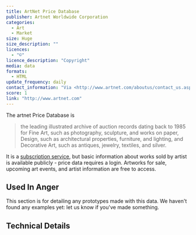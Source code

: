 ```yaml
---
title: ArtNet Price Database
publisher: Artnet Worldwide Corporation
categories: 
  - Art
  - Market
size: Huge
size_description: "" 
licences: 
  - "©"
licence_description: "Copyright"
media: data
formats: 
  - HTML
update_frequency: daily
contact_information: "Via <http://www.artnet.com/aboutus/contact_us.aspx>"
score: 1
link: "http://www.artnet.com"
---
```


The artnet Price Database is 
> the leading illustrated archive of auction records dating back to 1985 for Fine Art, such as photography, sculpture, and works on paper, Design, such as architectural properties, furniture, and lighting, and Decorative Art, such as antiques, jewelry, textiles, and silver. 

It is a [subscription service](https://www.artnet.com/price-database/?1), but basic information about works sold by artist is available publicly - price data requires a login. Artworks for sale, upcoming art events, and artist information are free to access.

## Used In Anger

This section is for detailing any prototypes made with this data. We haven't found any examples yet: let us know if you've made something.

## Technical Details

